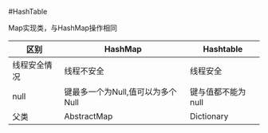 #HashTable

Map实现类，与HashMap操作相同

区别|HashMap|Hashtable
-----|----------|--------------
线程安全情况|线程不安全|线程安全
null|键最多一个为Null,值可以为多个Null|键与值都不能为null
父类|AbstractMap|Dictionary
